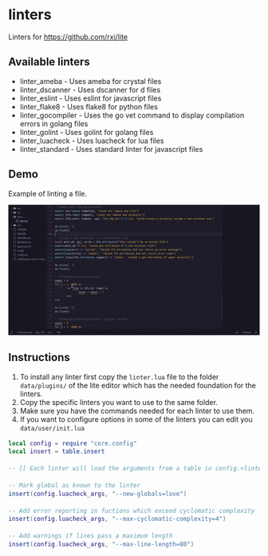 # linters
Linters for https://github.com/rxi/lite

## Available linters

* linter\_ameba - Uses ameba for crystal files
* linter\_dscanner - Uses dscanner for d files
* linter\_eslint - Uses eslint for javascript files
* linter\_flake8 - Uses flake8 for python files
* linter\_gocompiler - Uses the go vet command to display compilation errors in golang files
* linter\_golint - Uses golint for golang files
* linter\_luacheck - Uses luacheck for lua files
* linter\_standard - Uses standard linter for javascript files

## Demo

Example of linting a file.

![Linter demo](/linter_demo.gif)

## Instructions

1. To install any linter first copy the `linter.lua` file to the folder
`data/plugins/` of the lite editor which has the needed foundation for the linters.
2. Copy the specific linters you want to use to the same folder.
3. Make sure you have the commands needed for each linter to use them.
4. If you want to configure options in some of the linters you can edit you `data/user/init.lua`

```lua
local config = require "core.config"
local insert = table.insert

-- [[ Each linter will load the arguments from a table in config.<linter_name>_args ]]

-- Mark global as known to the linter
insert(config.luacheck_args, "--new-globals=love")

-- Add error reporting in fuctions which exceed cyclomatic complexity
insert(config.luacheck_args, "--max-cyclomatic-complexity=4")

-- Add warnings if lines pass a maximum length
insert(config.luacheck_args, "--max-line-length=80")
```
